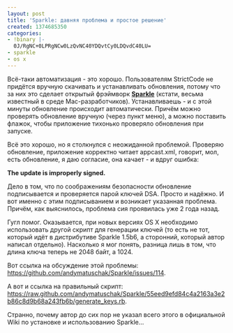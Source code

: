 ```yaml
---
layout: post
title: 'Sparkle: давняя проблема и простое решение'
created: 1374685350
categories:
- !binary |-
  0J/RgNC+0LPRgNCw0LzQvNC40YDQvtCy0LDQvdC40LU=
- sparkle
- os x
---
```

Всё-таки автоматизация - это хорошо. Пользователям StrictCode не придётся вручную скачивать и устанавливать обновления, потому что за них это сделает открытый фрэймворк **<a href="http://sparkle.andymatuschak.org/">Sparkle</a>** (кстати, весьма известный в среде Mac-разработчиков). Устанавливаешь - и с этой минуты обновление происходит автоматически. Причём можно проверять обновление вручную (через пункт меню), а можно поставить флажок, чтобы приложение тихонько проверяло обновления при запуске.

Всё это хорошо, но я столкнулся с неожиданной проблемой. Проверяю обновление, приложение корректно читает appcast.xml, говорит, мол, есть обновление, я даю согласие, она качает - и вдруг ошибка:

**The update is improperly signed.**

Дело в том, что по соображениям безопасности обновление подписывается и проверяется парой ключей DSA. Просто и надёжно. И вот именно с этим подписыванием и возникает указанная проблема. Причём, как выяснилось, проблема сия проявилась уже 2 года назад.

Гугл помог. Оказывается, при новых версиях OS X необходимо использовать другой скрипт для генерации ключей (то есть не тот, который идёт в дистрибутиве Sparkle 1.5b6, а сторонний, который автор написал отдельно). Насколько я мог понять, разница лишь в том, что длина ключа теперь не 2048 байт, а 1024.

Вот ссылка на обсуждение этой проблемы: https://github.com/andymatuschak/Sparkle/issues/114.

А вот и ссылка на правильный скрипт: https://raw.github.com/andymatuschak/Sparkle/55eed9efd84c4a2163a3e2b86c8d9b68a243fb6b/generate_keys.rb.

Странно, почему автор до сих пор не указал всего этого в официальной Wiki по установке и использованию Sparkle...
